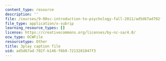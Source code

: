 ```yaml
---
content_type: resource
description: ''
file: /courses/9-00sc-introduction-to-psychology-fall-2011/ad5d67ad702fb146f6b97213281047f3_lBU64nfe8nM.srt
file_type: application/x-subrip
learning_resource_types: []
license: https://creativecommons.org/licenses/by-nc-sa/4.0/
ocw_type: OCWFile
resourcetype: Other
title: 3play caption file
uid: ad5d67ad-702f-b146-f6b9-7213281047f3
---
```

